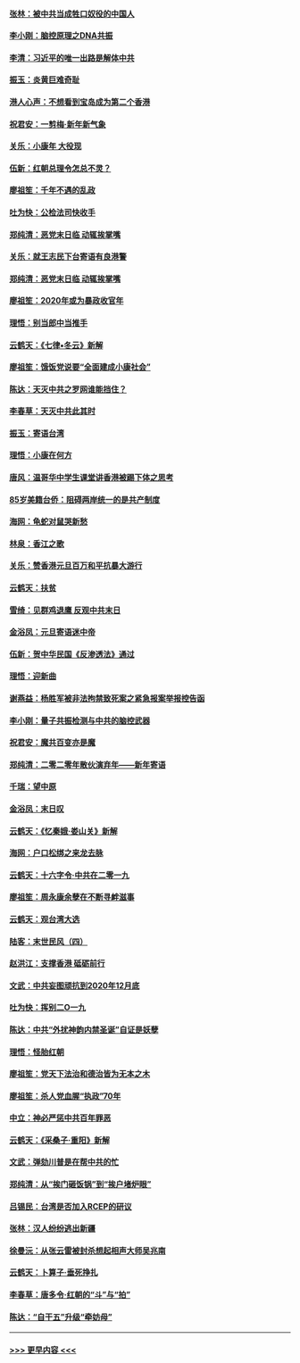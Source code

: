 #### [张林：被中共当成牲口奴役的中国人](../pages/nsc993/n11782397.md?t=01110044) 
#### [李小刚：脑控原理之DNA共振](../pages/nsc993/n11780962.md?t=01110044) 
#### [李清：习近平的唯一出路是解体中共](../pages/nsc993/n11780866.md?t=01110044) 
#### [振玉：炎黄巨难奇耻](../pages/nsc993/n11779632.md?t=01110044) 
#### [港人心声：不想看到宝岛成为第二个香港](../pages/nsc993/n11778817.md?t=01110044) 
#### [祝君安：一剪梅‧新年新气象](../pages/nsc993/n11776340.md?t=01110044) 
#### [关乐：小康年 大役现](../pages/nsc993/n11774213.md?t=01110044) 
#### [伍新：红朝总理令怎总不灵？](../pages/nsc993/n11770813.md?t=01110044) 
#### [廖祖笙：千年不遇的乱政](../pages/nsc993/n11770373.md?t=01110044) 
#### [吐为快：公检法司快收手](../pages/nsc993/n11770359.md?t=01110044) 
#### [郑纯清：恶党末日临 动辄挨掌嘴](../pages/nsc993/n11769912.md?t=01110044) 
#### [关乐：就王志民下台寄语有良港警](../pages/nsc993/n11769903.md?t=01110044) 
#### [郑纯清：恶党末日临 动辄挨掌嘴](../pages/nsc993/n11769356.md?t=01110044) 
#### [廖祖笙：2020年或为暴政收官年](../pages/nsc993/n11768216.md?t=01110044) 
#### [理悟：别当郎中当推手](../pages/nsc993/n11768243.md?t=01110044) 
#### [云鹤天：《七律▪冬云》新解](../pages/nsc993/n11768204.md?t=01110044) 
#### [廖祖笙：饿饭党说要“全面建成小康社会”](../pages/nsc993/n11767482.md?t=01110044) 
#### [陈达：天灭中共之罗网谁能挡住？](../pages/nsc993/n11767465.md?t=01110044) 
#### [李春草：天灭中共此其时](../pages/nsc993/n11767452.md?t=01110044) 
#### [振玉：寄语台湾](../pages/nsc993/n11767432.md?t=01110044) 
#### [理悟：小康在何方](../pages/nsc993/n11767394.md?t=01110044) 
#### [唐风：温哥华中学生课堂讲香港被踢下体之思考](../pages/nsc993/n11766848.md?t=01110044) 
#### [85岁美籍台侨：阻碍两岸统一的是共产制度](../pages/nsc993/n11765043.md?t=01110044) 
#### [海网：龟蛇对鼠哭新愁](../pages/nsc993/n11764895.md?t=01110044) 
#### [林泉：香江之歌](../pages/nsc993/n11764415.md?t=01110044) 
#### [关乐：赞香港元旦百万和平抗暴大游行](../pages/nsc993/n11764382.md?t=01110044) 
#### [云鹤天：扶贫](../pages/nsc993/n11764245.md?t=01110044) 
#### [雪绮：见群鸡退鹰  反观中共末日](../pages/nsc993/n11762112.md?t=01110044) 
#### [金浴凤：元旦寄语迷中帝](../pages/nsc993/n11761788.md?t=01110044) 
#### [伍新：贺中华民国《反渗透法》通过](../pages/nsc993/n11761994.md?t=01110044) 
#### [理悟：迎新曲](../pages/nsc993/n11761152.md?t=01110044) 
#### [谢燕益：杨胜军被非法拘禁致死案之紧急报案举报控告函](../pages/nsc993/n11756134.md?t=01110044) 
#### [李小刚：量子共振检测与中共的脑控武器](../pages/nsc993/n11754518.md?t=01110044) 
#### [祝君安：魔共百变亦是魔](../pages/nsc993/n11754469.md?t=01110044) 
#### [郑纯清：二零二零年散伙演弃年——新年寄语](../pages/nsc993/n11754195.md?t=01110044) 
#### [千瑞：望中原](../pages/nsc993/n11754159.md?t=01110044) 
#### [金浴凤：末日叹](../pages/nsc993/n11752359.md?t=01110044) 
#### [云鹤天：《忆秦娥‧娄山关》新解](../pages/nsc993/n11752348.md?t=01110044) 
#### [海网：户口松绑之来龙去脉](../pages/nsc993/n11752328.md?t=01110044) 
#### [云鹤天：十六字令‧中共在二零一九](../pages/nsc993/n11752305.md?t=01110044) 
#### [廖祖笙：周永康余孽在不断寻衅滋事](../pages/nsc993/n11751013.md?t=01110044) 
#### [云鹤天：观台湾大选](../pages/nsc993/n11751007.md?t=01110044) 
#### [陆客：末世民风（四）](../pages/nsc993/n11749203.md?t=01110044) 
#### [赵洪江：支撑香港 砥砺前行](../pages/nsc993/n11748482.md?t=01110044) 
#### [文武：中共妄图顽抗到2020年12月底](../pages/nsc993/n11748446.md?t=01110044) 
#### [吐为快：挥别二O一九](../pages/nsc993/n11748411.md?t=01110044) 
#### [陈达：中共“外扰神韵内禁圣诞”自证是妖孽](../pages/nsc993/n11748226.md?t=01110044) 
#### [理悟：怪胎红朝](../pages/nsc993/n11748206.md?t=01110044) 
#### [廖祖笙：党天下法治和德治皆为无本之木](../pages/nsc993/n11748135.md?t=01110044) 
#### [廖祖笙：杀人党血腥“执政”70年](../pages/nsc993/n11745144.md?t=01110044) 
#### [中立：神必严惩中共百年罪恶](../pages/nsc993/n11744970.md?t=01110044) 
#### [云鹤天：《采桑子‧重阳》新解](../pages/nsc993/n11744948.md?t=01110044) 
#### [文武：弹劾川普是在帮中共的忙](../pages/nsc993/n11744758.md?t=01110044) 
#### [郑纯清：从“挨门砸饭锅”到“挨户堵炉眼”](../pages/nsc993/n11744745.md?t=01110044) 
#### [吕锡民：台湾是否加入RCEP的研议](../pages/nsc993/n11744701.md?t=01110044) 
#### [张林：汉人纷纷逃出新疆](../pages/nsc993/n11743530.md?t=01110044) 
#### [徐曼沅：从张云雷被封杀想起相声大师吴兆南](../pages/nsc993/n11741816.md?t=01110044) 
#### [云鹤天：卜算子‧垂死挣扎](../pages/nsc993/n11739956.md?t=01110044) 
#### [李春草：唐多令‧红朝的“斗”与“拍”](../pages/nsc993/n11739830.md?t=01110044) 
#### [陈达：“自干五”升级“牵妨母”](../pages/nsc993/n11739724.md?t=01110044) 

----
#### [ >>> 更早内容 <<< ](../indexes/nsc993-earlier.md)
